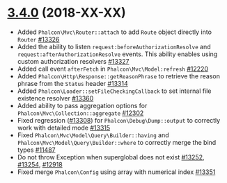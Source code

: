 # [3.4.0](https://github.com/phalcon/cphalcon/releases/tag/v3.4.0) (2018-XX-XX)
- Added `Phalcon\Mvc\Router::attach` to add `Route` object directly into `Router` [#13326](https://github.com/phalcon/cphalcon/issues/13326)
- Added the ability to listen `request:beforeAuthorizationResolve` and `request:afterAuthorizationResolve` events. This ability enables using custom authorization resolvers [#13327](https://github.com/phalcon/cphalcon/pull/13327)
- Added call event `afterFetch` in `Phalcon\Mvc\Model:refresh` [#12220](https://github.com/phalcon/cphalcon/issues/12220)
- Added `Phalcon\Http\Response::getReasonPhrase` to retrieve the reason phrase from the `Status` header [#13314](https://github.com/phalcon/cphalcon/pull/13314)
- Added `Phalcon\Loader::setFileCheckingCallback` to set internal file existence resolver [#13360](https://github.com/phalcon/cphalcon/issues/13360)
- Added ability to pass aggregation options for `Phalcon\Mvc\Collection::aggregate` [#12302](https://github.com/phalcon/cphalcon/pull/12302)
- Fixed regression ([#13308](https://github.com/phalcon/cphalcon/pull/13308)) for `Phalcon\Debug\Dump::output` to correctly work with detailed mode [#13315](https://github.com/phalcon/cphalcon/issues/13315)
- Fixed `Phalcon\Mvc\Model\Query\Builder::having` and `Phalcon\Mvc\Model\Query\Builder::where` to correctly merge the bind types [#11487](https://github.com/phalcon/cphalcon/issues/11487)
- Do not throw Exception when superglobal does not exist [#13252](https://github.com/phalcon/cphalcon/issues/13252), [#13254](https://github.com/phalcon/cphalcon/issues/13254), [#12918](https://github.com/phalcon/cphalcon/issues/12918)
- Fixed merge `Phalcon\Config` using array with numerical index
[#13351](https://github.com/phalcon/cphalcon/issues/13351)
